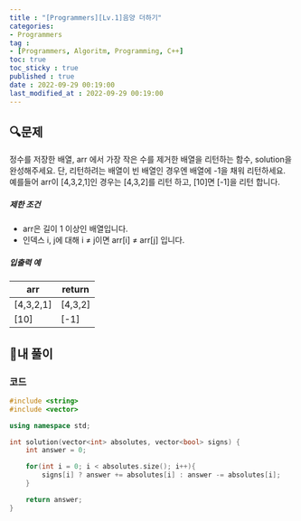 ```yaml
---
title : "[Programmers][Lv.1]음양 더하기"
categories:
- Programmers
tag :
- [Programmers, Algoritm, Programming, C++]
toc: true
toc_sticky : true
published : true
date : 2022-09-29 00:19:00
last_modified_at : 2022-09-29 00:19:00
---
```


## 🔍문제

정수를 저장한 배열, arr 에서 가장 작은 수를 제거한 배열을 리턴하는 함수, solution을 완성해주세요. 단, 리턴하려는 배열이 빈 배열인 경우엔 배열에 -1을 채워 리턴하세요. 예를들어 arr이 [4,3,2,1]인 경우는 [4,3,2]를 리턴 하고, [10]면 [-1]을 리턴 합니다.

##### 제한 조건

- arr은 길이 1 이상인 배열입니다.
- 인덱스 i, j에 대해 i ≠ j이면 arr[i] ≠ arr[j] 입니다.

##### 입출력 예

| arr       | return  |
| --------- | ------- |
| [4,3,2,1] | [4,3,2] |
| [10]      | [-1]    |



## 📝내 풀이

### 코드

```c++
#include <string>
#include <vector>

using namespace std;

int solution(vector<int> absolutes, vector<bool> signs) {
    int answer = 0;

    for(int i = 0; i < absolutes.size(); i++){
        signs[i] ? answer += absolutes[i] : answer -= absolutes[i];
    }

    return answer;
}
```
